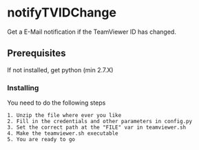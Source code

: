 # notifyTVIDChange

Get a E-Mail notification if the TeamViewer ID has changed.

## Prerequisites

If not installed, get python (min 2.7.X)

### Installing

You need to do the following steps

```
1. Unzip the file where ever you like
2. Fill in the credentials and other parameters in config.py
3. Set the correct path at the "FILE" var in teamviewer.sh
4. Make the teamviewer.sh executable
5. You are ready to go
```
